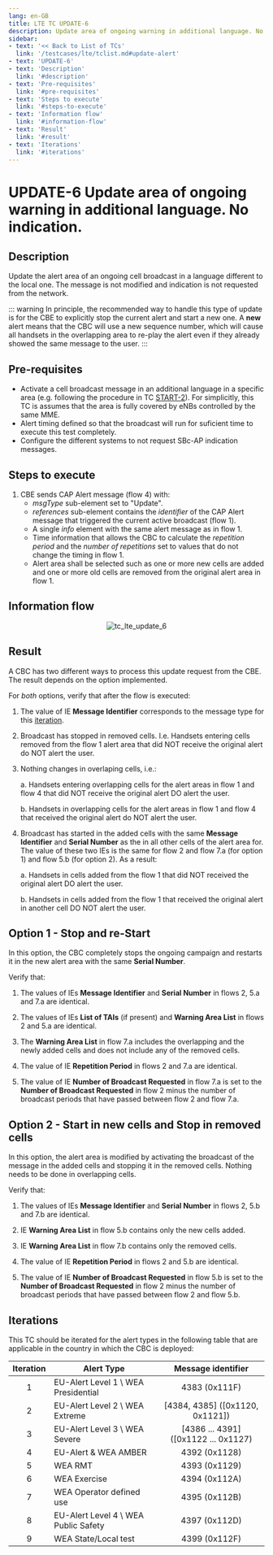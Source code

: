 ```yaml
---
lang: en-GB
title: LTE TC UPDATE-6
description: Update area of ongoing warning in additional language. No indication.
sidebar:
- text: '<< Back to List of TCs'
  link: '/testcases/lte/tclist.md#update-alert'
- text: 'UPDATE-6'
- text: 'Description'
  link: '#description'
- text: 'Pre-requisites'
  link: '#pre-requisites'
- text: 'Steps to execute'
  link: '#steps-to-execute'
- text: 'Information flow'
  link: '#information-flow'
- text: 'Result'
  link: '#result'
- text: 'Iterations'
  link: '#iterations'
---
```


# **UPDATE-6** Update area of ongoing warning in additional language. No indication.

## Description

Update the alert area of an ongoing cell broadcast in a language different to 
the local one. The message is not modified and indication is not requested from
the network.

::: warning 
In principle, the recommended way to handle this type of update is for the CBE 
to explicitly stop the current alert and start a new one. A **new** alert means that
the CBC will use a new sequence number, which will cause all handsets in the 
overlapping area to re-play the alert even if they already showed the same 
message to the user.
:::

## Pre-requisites

* Activate a cell broadcast message in an additional language in a specific 
  area (e.g. following the procedure in TC [START-2](/testcases/lte/start/tc2)).
  For simplicitly, this TC is assumes that the area is fully covered by eNBs 
  controlled by the same MME.
* Alert timing defined so that the broadcast will run for suficient time to 
  execute this test completely.
* Configure the different systems to not request SBc-AP indication messages.

## Steps to execute

1. CBE sends CAP Alert message (flow 4) with:
   - *msgType* sub-element set to "Update".
   - *references* sub-element contains the *identifier* of the CAP Alert 
     message that triggered the current active broadcast (flow 1).
   - A single *info* element with the same alert message as in flow 1.
   - Time information that allows the CBC to calculate the *repetition period*
     and the *number of repetitions* set to values that do not change the
     timing in flow 1.
   - Alert area shall be selected such as one or more new cells are added 
     and one or more old cells are removed from the original alert area in 
     flow 1.


## Information flow

<div style="text-align: center;">

![tc_lte_update_6](/assets/img/flows/lte/update/tc_lte_update_6.svg)

</div>

## Result

A CBC has two different ways to process this update request from the CBE. The 
result depends on the option implemented.

For *both* options, verify that after the flow is executed:

1. The value of IE **Message Identifier** corresponds to the message type for
   this [iteration](/testcases/lte/update/tc6/#iterations).

2. Broadcast has stopped in removed cells. I.e. Handsets entering cells removed
   from the flow 1 alert area that did NOT receive the original alert do NOT 
   alert the user.

3. Nothing changes in overlaping cells, i.e.:
   
   a. Handsets entering overlapping cells for the alert areas in flow 1 and 
      flow 4 that did NOT receive the original alert DO alert the user.
 
   b. Handsets in overlapping cells for the alert areas in flow 1 and flow 4 
      that received the original alert do NOT alert the user.

4. Broadcast has started in the added cells with the same **Message 
   Identifier** and **Serial Number** as the in all other cells of the alert
   area for. The value of these two IEs is the same for flow 2 and flow 7.a
   (for option 1) and flow 5.b (for option 2). As a result:
   
   a. Handsets in cells added from the flow 1 that did NOT received the
      original alert DO alert the user.

   b. Handsets in cells added from the flow 1 that received the original
      alert in another cell DO NOT alert the user.

## Option 1 - Stop and re-Start

In this option, the CBC completely stops the ongoing campaign and restarts it 
in the new alert area with the same **Serial Number**.

Verify that:

1. The values of IEs **Message Identifier** and **Serial Number** in flows 2,
   5.a and 7.a are identical.

2. The values of IEs **List of TAIs** (if present) and **Warning Area List** in 
   flows 2 and 5.a are identical.

3. The **Warning Area List** in flow 7.a includes the overlapping and the newly
   added cells and does not include any of the removed cells.

4. The value of IE **Repetition Period** in flows 2 and 7.a are identical.

5. The value of IE **Number of Broadcast Requested** in flow 7.a is set to the 
   **Number of Broadcast Requested** in flow 2 minus the number of broadcast
   periods that have passed between flow 2 and flow 7.a.

## Option 2 - Start in new cells and Stop in removed cells

In this option, the alert area is modified by activating the broadcast of the 
message in the added cells and stopping it in the removed cells. Nothing needs 
to be done in overlapping cells.

Verify that:

1. The values of IEs **Message Identifier** and **Serial Number** in flows 2,
   5.b and 7.b are identical.

2. IE **Warning Area List** in flow 5.b contains only the new cells added.

3. IE **Warning Area List** in flow 7.b contains only the removed cells.

4. The value of IE **Repetition Period** in flows 2 and 5.b are identical.

5. The value of IE **Number of Broadcast Requested** in flow 5.b is set to the 
   **Number of Broadcast Requested** in flow 2 minus the number of broadcast
   periods that have passed between flow 2 and flow 5.b.

## Iterations

This TC should be iterated for the alert types in the following table that are
applicable in the country in which the CBC is deployed:

| Iteration | Alert Type | Message identifier |
|:---:| ------------ |:------------------:|
| 1 | EU-Alert Level 1 \ WEA Presidential | 4383 (0x111F) |
| 2 | EU-Alert Level 2 \ WEA Extreme | [4384, 4385] ([0x1120, 0x1121]) |
| 3 | EU-Alert Level 3 \ WEA Severe | [4386 ... 4391] ([0x1122 ... 0x1127) |
| 4 | EU-Alert & WEA AMBER | 4392 (0x1128) |
| 5 | WEA RMT | 4393 (0x1129) |
| 6 | WEA Exercise | 4394 (0x112A) |
| 7 | WEA Operator defined use | 4395 (0x112B) |
| 8 | EU-Alert Level 4 \ WEA Public Safety | 4397 (0x112D) |
| 9 | WEA State/Local test | 4399 (0x112F) |
